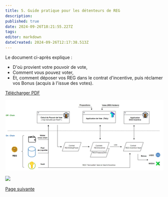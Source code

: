 ```yaml
---
title: 5. Guide pratique pour les détenteurs de REG
description: 
published: true
date: 2024-09-26T18:21:55.227Z
tags: 
editor: markdown
dateCreated: 2024-09-26T12:17:38.513Z
---
```


Le document ci-après explique :

- D'où provient votre pouvoir de vote,
- Comment vous pouvez voter,
- Et, comment déposer vos REG dans le contrat d'incentive, puis réclamer vos Bonus (acquis à l'issue des votes).  


[Télécharger PDF](/fr/documents/tuto_gov_v1_1.0.pdf)

![schema_dao_v1.jpg](/fr/assets/img/schema_dao_v1.jpg)

![](/documents/schema_dao_v1.jpg)

[Page suivante](/fr/DAO/Perspectives)
